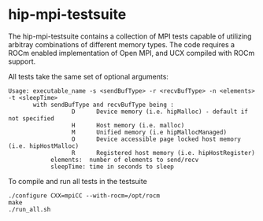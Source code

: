 # hip-mpi-testsuite

The hip-mpi-testsuite contains a collection of MPI tests capable of utilizing arbitray combinations of different memory types.
The code requires a ROCm enabled implementation of Open MPI, and UCX compiled with ROCm support.

All tests take the same set of optional arguments:

```
Usage: executable_name -s <sendBufType> -r <recvBufType> -n <elements> -t <sleepTime>
       with sendBufType and recvBufType being :
                  D      Device memory (i.e. hipMalloc) - default if not specified
                  H      Host memory (i.e. malloc)
                  M      Unified memory (i.e hipMallocManaged)
                  O      Device accessible page locked host memory (i.e. hipHostMalloc)
                  R      Registered host memory (i.e. hipHostRegister)
            elements:  number of elements to send/recv
            sleepTime: time in seconds to sleep
```

To compile and run all tests in the testsuite 

```
./configure CXX=mpiCC --with-rocm=/opt/rocm
make
./run_all.sh
```
